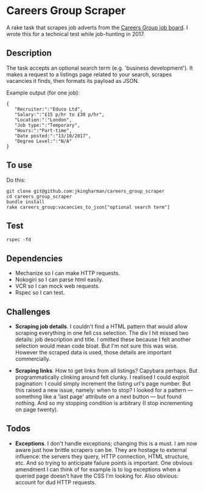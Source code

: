 # Careers Group Scraper

A rake task that scrapes job adverts from the [Careers Group job board](https://jobonline.thecareersgroup.co.uk/careersgroup/student/). I wrote
this for a technical test while job-hunting in 2017.

## Description ##

The task accepts an optional search term (e.g. 'business development'). It makes a request to a listings page related to your search, scrapes vacancies it finds, then formats its payload as JSON.

Example output (for one job):

```
{  
   "Recruiter:":"Educo Ltd",
   "Salary:":"£15 p/hr to £30 p/hr",
   "Location:":"London",
   "Job type:":"Temporary",
   "Hours:":"Part-time",
   "Date posted:":"13/10/2017",
   "Degree Level:":"N/A"
}
```

## To use ##

Do this:

```
git clone git@github.com:jkingharman/careers_group_scraper
cd careers_group_scraper
bundle install
rake careers_group:vacancies_to_json["optional search term"]
```

## Test ##

```
rspec -fd
```

## Dependencies ##

* Mechanize so I can make HTTP requests.
* Nokogiri so I can parse html easily.
* VCR so I can mock web requests.
* Rspec so I can test.

## Challenges ##

* __Scraping job details__. I couldn't find a HTML pattern that would allow scraping everything in one fell css selection. The div I hit missed two details: job description and title. I omitted these because I felt another selection would mean code bloat. But I'm not sure this was wise. However the scraped data is used, those details are important commercially.

* __Scraping links__. How to get links from all listings? Capybara perhaps. But programmatically clinking around felt clunky. I realised I could exploit pagination: I could simply increment the listing url's page number. But this raised a new issue, namely: when to stop? I looked for a pattern — something like a 'last page' attribute on a next button — but found nothing. And so my stopping condition is arbitrary (I stop incrementing on page twenty).

## Todos ##

* __Exceptions__. I don't handle exceptions; changing this is a must. I am now aware just how brittle scrapers can be. They are hostage to external influence: the servers they query, HTTP connection, HTML structure, etc. And so trying to anticipate failure points is important. One obvious amendment I can think of for example is to log exceptions when a queried page doesn’t have the CSS I'm looking for. Also obvious: account for dud HTTP requests.
